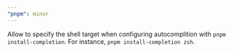 ```yaml
---
"pnpm": minor
---
```


Allow to specify the shell target when configuring autocomplition with `pnpm install-completion`. For instance, `pnpm install-completion zsh`.

